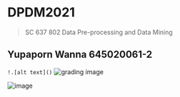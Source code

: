 # DPDM2021
> SC 637 802 Data Pre-processing and Data Mining

## Yupaporn Wanna 645020061-2

```!.[alt text]()```
![grading image](MicrosoftTeams-image.png)

![image](https://user-images.githubusercontent.com/54661241/125416505-19edf0cf-fca6-460f-81a3-af9d8edeccc6.png)
